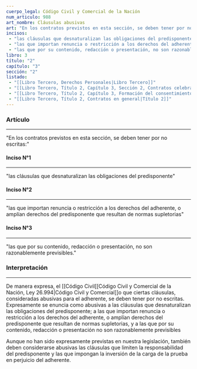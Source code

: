 ```yaml
---
cuerpo_legal: Código Civil y Comercial de la Nación
num_articulo: 988
art_nombre: Cláusulas abusivas
art: "En los contratos previstos en esta sección, se deben tener por no escritas:"
incisos: 
 - "las cláusulas que desnaturalizan las obligaciones del predisponente" 
 - "las que importan renuncia o restricción a los derechos del adherente, o amplían derechos del predisponente que resultan de normas supletorias" 
 - "las que por su contenido, redacción o presentación, no son razonablemente previsibles." 
libro: 3
título: "2"
capítulo: "3"
sección: "2"
listado:
 - "[[Libro Tercero, Derechos Personales|Libro Tercero]]"
 - "[[Libro Tercero, Título 2, Capítulo 3, Sección 2, Contratos celebrados por adhesión a cláusulas generales predispuestas|Sección 2]]"
 - "[[Libro Tercero, Título 2, Capítulo 3, Formación del consentimiento|Capítulo 3]]"
 - "[[Libro Tercero, Título 2, Contratos en general|Título 2]]"
---
```

### Artículo
---
"En los contratos previstos en esta sección, se deben tener por no escritas:"

#### Inciso N°1
---
"las cláusulas que desnaturalizan las obligaciones del predisponente"

#### Inciso N°2
---
"las que importan renuncia o restricción a los derechos del adherente, o amplían derechos del predisponente que resultan de normas supletorias"

#### Inciso N°3
---
"las que por su contenido, redacción o presentación, no son razonablemente previsibles."


### Interpretación
---
De manera expresa, el [[Código Civil[[Código Civil y Comercial de la Nación, Ley 26.994|Código Civil y Comercial]]o que ciertas cláusulas, consideradas abusivas para el adherente, se deben tener por no escritas. Expresamente se enuncia como abusivas a las cláusulas que desnaturalizan las obligaciones del predisponente; a las que importan renuncia o restricción a los derechos del adherente, o amplían derechos del predisponente que resultan de normas supletorias, y a las que por su contenido, redacción o presentación no son razonablemente previsibles

Aunque no han sido expresamente previstas en nuestra legislación, también deben considerarse abusivas las cláusulas que limiten la responsabilidad del predisponente y las que impongan la inversión de la carga de la prueba en perjuicio del adherente.